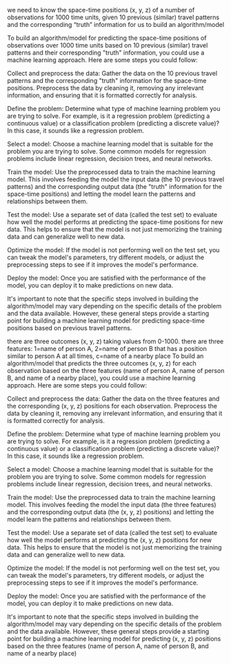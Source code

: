 
we need to know the space-time positions (x, y, z) of a number of observations for 1000 time units, given 10 previous (similar) travel patterns and the corresponding “truth” information for us to build an algorithm/model

To build an algorithm/model for predicting the space-time positions of observations over 1000 time units based on 10 previous (similar) travel patterns and their corresponding "truth" information, you could use a machine learning approach. Here are some steps you could follow:

Collect and preprocess the data: Gather the data on the 10 previous travel patterns and the corresponding "truth" information for the space-time positions. Preprocess the data by cleaning it, removing any irrelevant information, and ensuring that it is formatted correctly for analysis.

Define the problem: Determine what type of machine learning problem you are trying to solve. For example, is it a regression problem (predicting a continuous value) or a classification problem (predicting a discrete value)? In this case, it sounds like a regression problem.

Select a model: Choose a machine learning model that is suitable for the problem you are trying to solve. Some common models for regression problems include linear regression, decision trees, and neural networks.

Train the model: Use the preprocessed data to train the machine learning model. This involves feeding the model the input data (the 10 previous travel patterns) and the corresponding output data (the "truth" information for the space-time positions) and letting the model learn the patterns and relationships between them.

Test the model: Use a separate set of data (called the test set) to evaluate how well the model performs at predicting the space-time positions for new data. This helps to ensure that the model is not just memorizing the training data and can generalize well to new data.

Optimize the model: If the model is not performing well on the test set, you can tweak the model's parameters, try different models, or adjust the preprocessing steps to see if it improves the model's performance.

Deploy the model: Once you are satisfied with the performance of the model, you can deploy it to make predictions on new data.

It's important to note that the specific steps involved in building the algorithm/model may vary depending on the specific details of the problem and the data available. However, these general steps provide a starting point for building a machine learning model for predicting space-time positions based on previous travel patterns.




there are three outcomes (x, y, z) taking values from 0-1000. there are three features: 1=name of person A, 2=name of person B that has a position similar to person A at all times, c=name of a nearby place
To build an algorithm/model that predicts the three outcomes (x, y, z) for each observation based on the three features (name of person A, name of person B, and name of a nearby place), you could use a machine learning approach. Here are some steps you could follow:

Collect and preprocess the data: Gather the data on the three features and the corresponding (x, y, z) positions for each observation. Preprocess the data by cleaning it, removing any irrelevant information, and ensuring that it is formatted correctly for analysis.

Define the problem: Determine what type of machine learning problem you are trying to solve. For example, is it a regression problem (predicting a continuous value) or a classification problem (predicting a discrete value)? In this case, it sounds like a regression problem.

Select a model: Choose a machine learning model that is suitable for the problem you are trying to solve. Some common models for regression problems include linear regression, decision trees, and neural networks.

Train the model: Use the preprocessed data to train the machine learning model. This involves feeding the model the input data (the three features) and the corresponding output data (the (x, y, z) positions) and letting the model learn the patterns and relationships between them.

Test the model: Use a separate set of data (called the test set) to evaluate how well the model performs at predicting the (x, y, z) positions for new data. This helps to ensure that the model is not just memorizing the training data and can generalize well to new data.

Optimize the model: If the model is not performing well on the test set, you can tweak the model's parameters, try different models, or adjust the preprocessing steps to see if it improves the model's performance.

Deploy the model: Once you are satisfied with the performance of the model, you can deploy it to make predictions on new data.

It's important to note that the specific steps involved in building the algorithm/model may vary depending on the specific details of the problem and the data available. However, these general steps provide a starting point for building a machine learning model for predicting (x, y, z) positions based on the three features (name of person A, name of person B, and name of a nearby place)